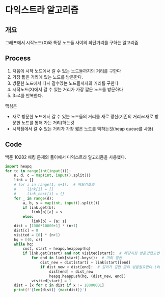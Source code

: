 # 다익스트라 알고리즘

## 개요

그래프에서 시작노드(X)와 특정 노드들 사이의 최단거리를 구하는 알고리즘

## Process

1. 처음에 시작 노드에서 갈 수 있는 노드들까지의 거리를 구한다
2. 가장 짧은 거리에 있는 노드를 방문한다.
3. 방문한 노드에서 다시 갈수있는 노드들까지의 거리를 구한다
4. 시작노드(X)에서 갈 수 있는 거리가 가장 짧은 노드를 방문하다
5. 3~4를 반복한다.

핵심은 

- 새로 방문한 노드에서 갈 수 있는 노드들의 거리를 새로 갱신(기존의 거리vs새로 방문한 노드를 통해 가는 거리)하는것
- 시작점에서 갈 수 있는 거리가 가장 짧은 노드를 택하는것(heap queue를 사용)



## Code

백준 10282 해킹 문제의 풀이에서 다익스트라 알고리즘을 사용했다.

```Python
import heapq
for tc in range(int(input())):
    n, d, c = map(int, input().split())
    link = {}
    # for i in range(1, n+1):  # 메모리초과
    #     link[i] = []
    #     link_cost[i] = {}
    for _ in range(d):
        a, b, s = map(int, input().split())
        if link.get(b):
            link[b][a] = s
        else:
            link[b] = {a: s}
    dist = [1000*10000+1] * (n+1)
    dist[c] = 0
    visited = [0] * (n+1)
    hq = [(0, c)]
    while hq:
        cost, start = heapq.heappop(hq)
        if link.get(start) and not visited[start]:  # 해당지점 방문안했으면
            for end in link[start].keys():  # 거리 갱신
                dist_new = dist[start] + link[start][end]
                if dist_new < dist[end]:  # 길이가 길면 굳이 넣을필요없다.(어차피 hq에 들어가있음)
                    dist[end] = dist_new
                    heapq.heappush(hq, (dist_new, end))
            visited[start] = 1
    dist = [x for x in dist if x != 10000001]
    print(f'{len(dist)} {max(dist)}')
```

